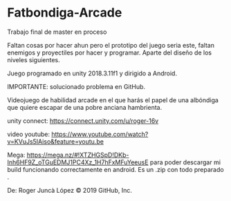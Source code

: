 # Fatbondiga-Arcade

Trabajo final de master en proceso

Faltan cosas por hacer ahun pero el prototipo del juego seria este, faltan enemigos y proyectiles por hacer y programar. Aparte del diseño de los niveles siguientes.

Juego programado en unity 2018.3.11f1 y dirigido a Android.



IMPORTANTE: solucionado problema en GitHub.

Videojuego de habilidad arcade en el que harás el papel de una albóndiga que quiere escapar
de una pobre anciana hambrienta.


unity connect:
https://connect.unity.com/u/roger-16v

video youtube:
https://www.youtube.com/watch?v=KVuJs5IAiso&feature=youtu.be

Mega: https://mega.nz/#!XTZHGSpD!DKb-Inh6HF9Z_oTGuEDMJ1PC4Xz_1H7hFxMFuYeeusE para poder descargar mi build funcionando correctamente en android. Es un .zip con todo preparado .

De: Roger Juncà López
© 2019 GitHub, Inc.
